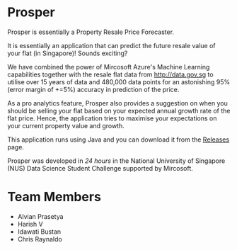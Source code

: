 # Prosper

Prosper is essentially a Property Resale Price Forecaster.

It is essentially an application that can predict the future resale value of your flat (in Singapore)! Sounds exciting? 

We have combined the power of Mircosoft Azure's Machine Learning capabilities together with the resale flat data from http://data.gov.sg to utilise over 15 years of data and 480,000 data points for an astonishing 95% (error margin of +=5%) accuracy in prediction of the price.

As a pro analytics feature, Prosper also provides a suggestion on when you should be selling your flat based on your expected annual growth rate of the flat price. Hence, the application tries to maximise your expectations on your current property value and growth.

This application runs using Java and you can download it from the [Releases](https://github.com/harishv7/Prosper/releases) page. 

Prosper was developed in *24 hours* in the National University of Singapore (NUS) Data Science Student Challenge supported by Mircosoft.

# Team Members
- Alvian Prasetya
- Harish V
- Idawati Bustan
- Chris Raynaldo

